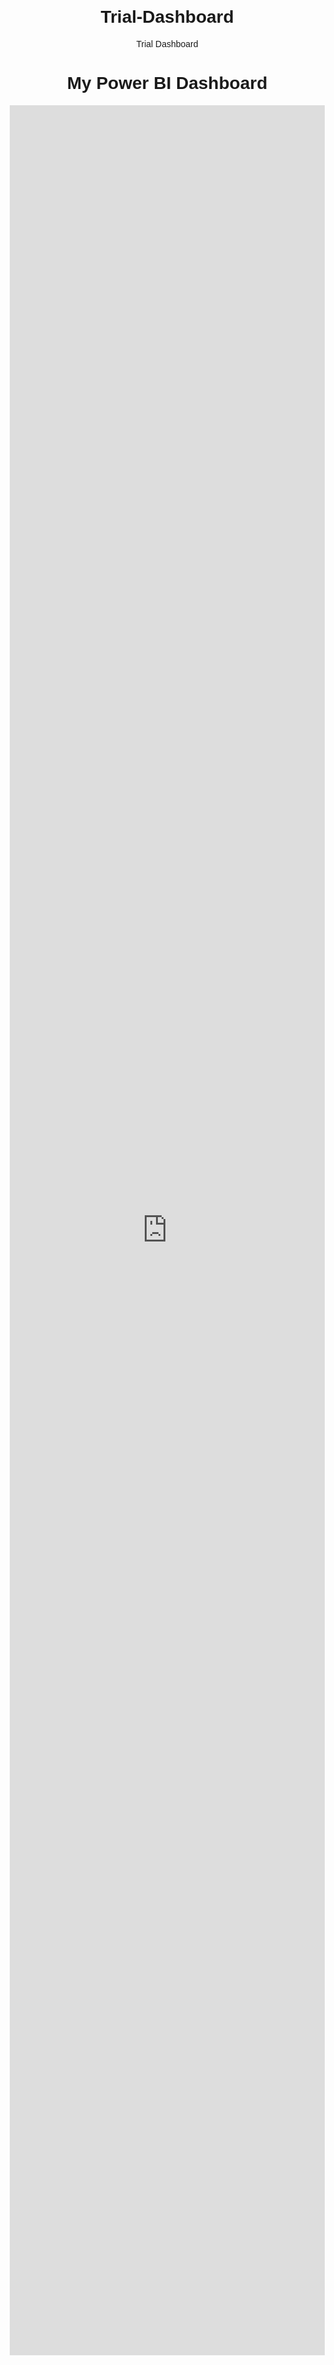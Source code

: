# Trial-Dashboard
Trial Dashboard

<html>
<head>
    <title>My Power BI Dashboard</title>
    <meta name="viewport" content="width=device-width, initial-scale=1">
    <style>
        body { font-family: Arial, sans-serif; text-align: center; margin: 20px; }
        iframe { width: 100%; height: 90vh; border: none; }
    </style>
</head>
<body>
    <h1>My Power BI Dashboard</h1>
    <iframe src="https://app.powerbi.com/reportEmbed?reportId=b3ff9512-c630-43a4-896e-32d587bf6cdc&autoAuth=true&ctid=3c434b77-2341-4f60-a696-3381eba215e4" allowfullscreen></iframe>
</body>
</html>

